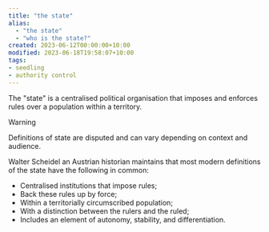 ```yaml
---
title: "the state"
alias:
  - "the state"
  - "who is the state?"
created: 2023-06-12T00:00:00+10:00
modified: 2023-06-18T19:58:07+10:00
tags:
- seedling
- authority control
---
```


The "state" is a centralised political organisation that imposes and enforces rules over a population within a territory.

> [!warning]
> 
> Definitions of state are disputed and can vary depending on context and audience.

Walter Scheidel an Austrian historian maintains that most modern definitions of the state have the following in common:
- Centralised institutions that impose rules;
- Back these rules up by force;
- Within a territorially circumscribed population; 
- With a distinction between the rulers and the ruled; 
- Includes an element of autonomy, stability, and differentiation.
